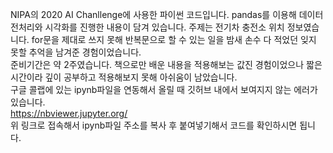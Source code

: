 NIPA의 2020 AI Chanllenge에 사용한 파이썬 코드입니다. pandas를 이용해  데이터 전처리와 시각화를 진행한 내용이 담겨 있습니다. 주제는 전기차 충전소 위치 정보였습니다. for문을 제대로 쓰지 못해 반복문으로 할 수 있는 일을 밤새  손수 다 적었던 잊지 못할 추억을 남겨준 경험이었습니다.    
준비기간은 약 2주였습니다. 책으로만 배운 내용을 적용해보는 값진  경험이었으나  짧은 시간이라 깊이 공부하고 적용해보지 못해 아쉬움이 남았습니다.    
구글 콜랩에 있는 ipynb파일을 연동해서 올릴 때 깃허브 내에서 보여지지 않는 에러가 있습니다.     
https://nbviewer.jupyter.org/       
위 링크로 접속해서 ipynb파일 주소를 복사 후 붙여넣기해서 코드를 확인하시면 됩니다.    
